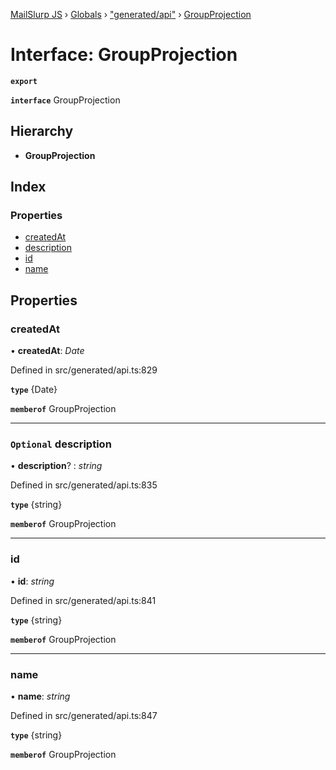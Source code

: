 [MailSlurp JS](../README.md) › [Globals](../globals.md) › ["generated/api"](../modules/_generated_api_.md) › [GroupProjection](_generated_api_.groupprojection.md)

# Interface: GroupProjection

**`export`** 

**`interface`** GroupProjection

## Hierarchy

* **GroupProjection**

## Index

### Properties

* [createdAt](_generated_api_.groupprojection.md#createdat)
* [description](_generated_api_.groupprojection.md#optional-description)
* [id](_generated_api_.groupprojection.md#id)
* [name](_generated_api_.groupprojection.md#name)

## Properties

###  createdAt

• **createdAt**: *Date*

Defined in src/generated/api.ts:829

**`type`** {Date}

**`memberof`** GroupProjection

___

### `Optional` description

• **description**? : *string*

Defined in src/generated/api.ts:835

**`type`** {string}

**`memberof`** GroupProjection

___

###  id

• **id**: *string*

Defined in src/generated/api.ts:841

**`type`** {string}

**`memberof`** GroupProjection

___

###  name

• **name**: *string*

Defined in src/generated/api.ts:847

**`type`** {string}

**`memberof`** GroupProjection
